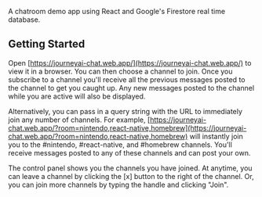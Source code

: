 A chatroom demo app using React and Google's Firestore real time database.

## Getting Started
Open [https://journeyai-chat.web.app/](https://journeyai-chat.web.app/) to view it in a browser.
You can then choose a channel to join. Once you subscribe to a channel you'll receive all the previous messages posted to the channel to get you caught up. Any new messages posted to the channel while you are active will also be displayed.<br />

Alternatively, you can pass in a query string with the URL to immediately join any number of channels.
For example, [https://journeyai-chat.web.app/?room=nintendo,react-native,homebrew](https://journeyai-chat.web.app/?room=nintendo,react-native,homebrew) will instantly join you to the #nintendo, #react-native, and #homebrew channels. You'll receive messages posted to any of these channels and can post your own.<br />

The control panel shows you the channels you have joined. At anytime, you can leave a channel by clicking the [x] button to the right of the channel. Or, you can join more channels by typing the handle and clicking "Join".
